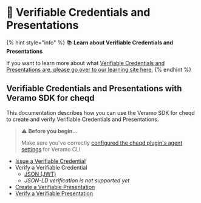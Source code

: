 # 📃 Verifiable Credentials and Presentations

{% hint style="info" %}
:books: **Learn about Verifiable Credentials and Presentations**

If you want to learn more about what [Verifiable Credentials and Presentations are, please go over to our learning site here.](https://learn.cheqd.io/overview/introduction-to-decentralised-identity/what-is-a-verifiable-credential-vc)
{% endhint %}

## Verifiable Credentials and Presentations with Veramo SDK for cheqd

This documentation describes how you can use the Veramo SDK for cheqd to create and verify Verifiable Credentials and Presentations.

> ⚠️ **Before you begin...**
>
> Make sure you've correctly [configured the cheqd plugin's agent settings](../../guides/sdk/veramo-sdk-for-cheqd/setup.md) for Veramo CLI

* [Issue a Verifiable Credential](./verifiable-credentials.md)
* Verify a Verifiable Credential
    * [JSON (JWT)](./verify-jwt-vc.md)
    * *JSON-LD verification is not supported yet*
* [Create a Verifiable Presentation](./verifiable-presentations.md)
* [Verify a Verifiable Presentation](./verify-presentation.md)

